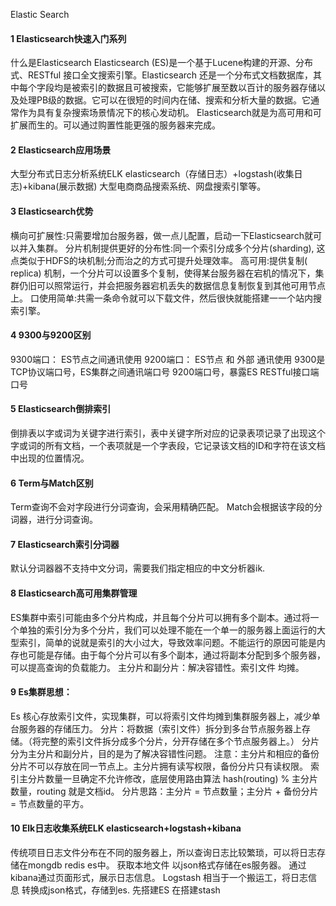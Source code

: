 Elastic Search

#### 1	Elasticsearch快速入门系列

什么是Elasticsearch
Elasticsearch (ES)是一个基于Lucene构建的开源、分布式、RESTful 接口全文搜索引擎。Elasticsearch 还是一个分布式文档数据库，其中每个字段均是被索引的数据且可被搜索，它能够扩展至数以百计的服务器存储以及处理PB级的数据。它可以在很短的时间内在储、搜索和分析大量的数据。它通常作为具有复杂搜索场景情况下的核心发动机。
Elasticsearch就是为高可用和可扩展而生的。可以通过购置性能更强的服务器来完成。

#### 2	Elasticsearch应用场景

大型分布式日志分析系统ELK  elasticsearch（存储日志）+logstash(收集日志)+kibana(展示数据)
大型电商商品搜索系统、网盘搜索引擎等。

#### 3	Elasticsearch优势

横向可扩展性:只需要增加台服务器，做一点儿配置，启动一下Elasticsearch就可以并入集群。
分片机制提供更好的分布性:同一个索引分成多个分片(sharding), 这点类似于HDFS的块机制;分而治之的方式可提升处理效率。
高可用:提供复制( replica) 机制，一个分片可以设置多个复制，使得某台服务器在宕机的情况下，集群仍旧可以照常运行，并会把服务器宕机丢失的数据信息复制恢复到其他可用节点上。
口使用简单:共需一条命令就可以下载文件，然后很快就能搭建一一个站内搜索引擎。

#### 4	9300与9200区别

9300端口： ES节点之间通讯使用
9200端口： ES节点 和 外部 通讯使用
9300是TCP协议端口号，ES集群之间通讯端口号
9200端口号，暴露ES RESTful接口端口号

#### 5	Elasticsearch倒排索引

倒排表以字或词为关键字进行索引，表中关键字所对应的记录表项记录了出现这个字或词的所有文档，一个表项就是一个字表段，它记录该文档的ID和字符在该文档中出现的位置情况。

#### 6	Term与Match区别

Term查询不会对字段进行分词查询，会采用精确匹配。
Match会根据该字段的分词器，进行分词查询。

#### 7	Elasticsearch索引分词器

默认分词器器不支持中文分词，需要我们指定相应的中文分析器ik.

#### 8	Elasticsearch高可用集群管理

ES集群中索引可能由多个分片构成，并且每个分片可以拥有多个副本。通过将一个单独的索引分为多个分片，我们可以处理不能在一个单一的服务器上面运行的大型索引，简单的说就是索引的大小过大，导致效率问题。不能运行的原因可能是内存也可能是存储。由于每个分片可以有多个副本，通过将副本分配到多个服务器，可以提高查询的负载能力。
主分片和副分片：解决容错性。索引文件 均摊。

#### 9	Es集群思想：

Es 核心存放索引文件，实现集群，可以将索引文件均摊到集群服务器上，减少单台服务器的存储压力。
分片：将数据（索引文件）拆分到多台节点服务器上存储。（将完整的索引文件拆分成多个分片，分开存储在多个节点服务器上。）
分片分为主分片和副分片，目的是为了解决容错性问题。
注意：主分片和相应的备份分片不可以存放在同一节点上。主分片拥有读写权限，备份分片只有读权限。
索引主分片数量一旦确定不允许修改，底层使用路由算法 hash(routing) % 主分片数量，routing 就是文档id。
分片思路：主分片 = 节点数量；主分片 + 备份分片 = 节点数量的平方。

#### 10	Elk日志收集系统ELK elasticsearch+logstash+kibana

传统项目日志文件分布在不同的服务器上，所以查询日志比较繁琐，可以将日志存储在mongdb redis es中。
获取本地文件 以json格式存储在es服务器。
通过kibana通过页面形式，展示日志信息。
Logstash 相当于一个搬运工，将日志信息 转换成json格式，存储到es.
 先搭建ES 在搭建stash



